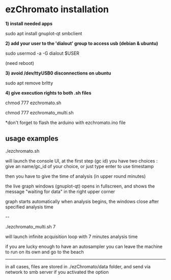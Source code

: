 # ezChromato installation

**1) install needed apps**

sudo apt install gnuplot-qt smbclient

**2) add your user to the 'dialout' group to access usb (debian & ubuntu)**

sudo usermod -a -G dialout $USER

(need reboot)

**3) avoid /dev/ttyUSB0 disconnections on ubuntu**

sudo apt remove brltty

**4) give execution rights to both .sh files**

chmod 777 ezchromato.sh

chmod 777 ezchromato_multi.sh

*don't forget to flash the arduino with ezchromato.ino file

## usage examples


 ./ezchromato.sh
 
will launch the console UI, at the first step (gc id) you have two choices :
give an name/gc_id of your choice, or just type enter to use timestamp 

then you have to give the time of analysis (in upper round minutes)

the live graph windows (gnuplot-qt) opens in fullscreen, and shows the message "waiting for data" in the right upper corner

graph starts automatically when analysis begins, the windows close after specified analysis time

--

./ezchromato_multi.sh 7

will launch infinite acquisition loop with 7 minutes analysis time

if you are lucky enough to have an autosampler you can leave the machine to run on its own and go to the beach

---

in all cases, files are stored in ./ezChromato/data folder, and send via network to smb server if you activated the option
